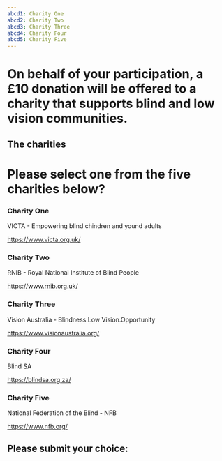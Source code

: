 ```yaml
---
abcd1: Charity One
abcd2: Charity Two
abcd3: Charity Three
abcd4: Charity Four
abcd5: Charity Five
---
```


# On behalf of your participation, a £10 donation will be offered to a charity that supports blind and low vision communities.



## The charities
# Please select one from the five charities below?
### Charity One
VICTA - Empowering blind chindren and yound adults

https://www.victa.org.uk/

### Charity Two
RNIB - Royal National Institute of Blind People

https://www.rnib.org.uk/

### Charity Three
Vision Australia - Blindness.Low Vision.Opportunity

https://www.visionaustralia.org/

### Charity Four
Blind SA

https://blindsa.org.za/


### Charity Five
National Federation of the Blind - NFB

https://www.nfb.org/
## Please submit your choice:
